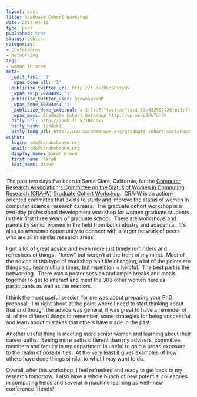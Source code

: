 ```yaml
---
layout: post
title: Graduate Cohort Workshop
date: 2014-04-12 
type: post
published: true
status: publish
categories:
- Conferences
- Networking
tags:
- women in stem
meta:
  _edit_last: '1'
  _wpas_done_all: '1'
  publicize_twitter_url: http://t.co/hLoGOxYydV
  _wpas_skip_5078449: '1'
  publicize_twitter_user: BrownSarahM
  _wpas_done_5078444: '1'
  _publicize_done_external: a:1:{s:7:"twitter";a:1:{i:432957426;b:1;}}
  _wpas_mess: Graduate Cohort Workshop http://wp.me/p3PuTd-5b
  bitly_url: http://2smb.link/1BXdzk1
  bitly_hash: 1BXdzk1
  bitly_long_url: http://www.sarahmbrown.org/graduate-cohort-workshop/
author:
  login: smb@sarahmbrown.org
  email: smb@sarahmbrown.org
  display_name: Sarah Brown
  first_name: Sarah
  last_name: Brown
---
```

The past two days I've been in Santa Clara, California, for the [Computer Research Association's Committee on the Status of Women in Computing Research (CRA-W)](http://www.cra-w.org/about-cra-w) [Graduate Cohort Workshop](http://cra-w.org/ArticleDetails/tabid/77/ArticleID/55/Graduate-Cohort-Workshop.aspx).  CRA-W is an action-oriented committee that exists to study and improve the status of women in computer science research careers.  The graduate cohort workshop is a two-day professional development workshop for women graduate students in their first three years of graduate school.  There are workshops and panels by senior women in the field from both industry and academia.  It's also an awesome opportunity to connect with a larger network of peers who are all in similar research areas.

I got a lot of great advice and even more just timely reminders and refreshers of things I "knew" but weren't at the front of my mind.  Most of the advice at this type of workshop isn't life changing, a lot of the points are things you hear multiple times, but repetition is helpful.  The best part is the networking.  There was a poster session and ample breaks and meals together to get to interact and meet the 303 other women here as participants as well as the mentors.

I think the most useful session for me was about preparing your PhD proposal.  I'm right about at the point where I need to start thinking about that and though the advice was general, it was great to have a reminder of all of the different things to remember, some strategies for being successful and learn about mistakes that others have made in the past.

Another useful thing is meeting more senior women and learning about their career paths.  Seeing more paths different than my advisers, committee members and faculty in my department is useful to gain a broad exposure to the realm of possibilities.  At the very least it gives examples of how others have done things similar to what I may want to do.

Overall, after this workshop, I feel refreshed and ready to get back to my research tomorrow.  I also have a whole bunch of new potential colleagues in computing fields and several in machine learning as well- new conference friends!
